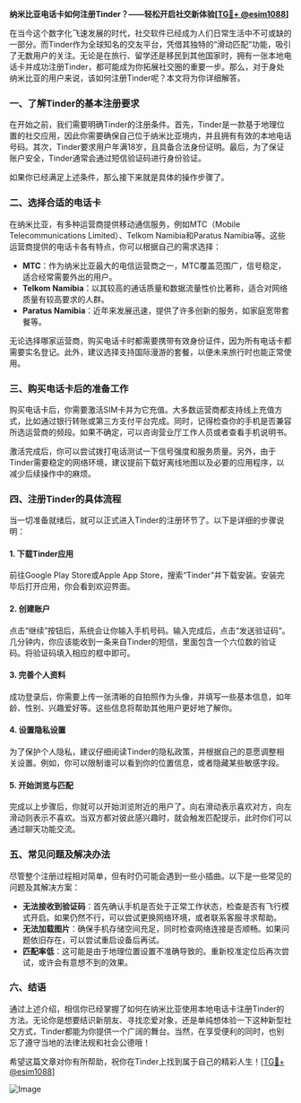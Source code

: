 **纳米比亚电话卡如何注册Tinder？——轻松开启社交新体验[[TG💪+ @esim1088](https://t.me/s/esim1088)]**

在当今这个数字化飞速发展的时代，社交软件已经成为人们日常生活中不可或缺的一部分。而Tinder作为全球知名的交友平台，凭借其独特的“滑动匹配”功能，吸引了无数用户的关注。无论是在旅行、留学还是移民到其他国家时，拥有一张本地电话卡并成功注册Tinder，都可能成为你拓展社交圈的重要一步。那么，对于身处纳米比亚的用户来说，该如何注册Tinder呢？本文将为你详细解答。

### **一、了解Tinder的基本注册要求**

在开始之前，我们需要明确Tinder的注册条件。首先，Tinder是一款基于地理位置的社交应用，因此你需要确保自己位于纳米比亚境内，并且拥有有效的本地电话号码。其次，Tinder要求用户年满18岁，且具备合法身份证明。最后，为了保证账户安全，Tinder通常会通过短信验证码进行身份验证。

如果你已经满足上述条件，那么接下来就是具体的操作步骤了。

### **二、选择合适的电话卡**

在纳米比亚，有多种运营商提供移动通信服务，例如MTC（Mobile Telecommunications Limited）、Telkom Namibia和Paratus Namibia等。这些运营商提供的电话卡各有特点，你可以根据自己的需求选择：

- **MTC**：作为纳米比亚最大的电信运营商之一，MTC覆盖范围广，信号稳定，适合经常需要外出的用户。
- **Telkom Namibia**：以其较高的通话质量和数据流量性价比著称，适合对网络质量有较高要求的人群。
- **Paratus Namibia**：近年来发展迅速，提供了许多创新的服务，如家庭宽带套餐等。

无论选择哪家运营商，购买电话卡时都需要携带有效身份证件，因为所有电话卡都需要实名登记。此外，建议选择支持国际漫游的套餐，以便未来旅行时也能正常使用。

### **三、购买电话卡后的准备工作**

购买电话卡后，你需要激活SIM卡并为它充值。大多数运营商都支持线上充值方式，比如通过银行转账或第三方支付平台完成。同时，记得检查你的手机是否兼容所选运营商的频段。如果不确定，可以咨询营业厅工作人员或者查看手机说明书。

激活完成后，你可以尝试拨打电话测试一下信号强度和服务质量。另外，由于Tinder需要稳定的网络环境，建议提前下载好离线地图以及必要的应用程序，以减少后续操作中的麻烦。

### **四、注册Tinder的具体流程**

当一切准备就绪后，就可以正式进入Tinder的注册环节了。以下是详细的步骤说明：

#### **1. 下载Tinder应用**
前往Google Play Store或Apple App Store，搜索“Tinder”并下载安装。安装完毕后打开应用，你会看到欢迎界面。

#### **2. 创建账户**
点击“继续”按钮后，系统会让你输入手机号码。输入完成后，点击“发送验证码”。几分钟内，你应该能收到一条来自Tinder的短信，里面包含一个六位数的验证码。将验证码填入相应的框中即可。

#### **3. 完善个人资料**
成功登录后，你需要上传一张清晰的自拍照作为头像，并填写一些基本信息，如年龄、性别、兴趣爱好等。这些信息将帮助其他用户更好地了解你。

#### **4. 设置隐私设置**
为了保护个人隐私，建议仔细阅读Tinder的隐私政策，并根据自己的意愿调整相关设置。例如，你可以限制谁可以看到你的位置信息，或者隐藏某些敏感字段。

#### **5. 开始浏览与匹配**
完成以上步骤后，你就可以开始浏览附近的用户了。向右滑动表示喜欢对方，向左滑动则表示不喜欢。当双方都对彼此感兴趣时，就会触发匹配提示，此时你们可以通过聊天功能交流。

### **五、常见问题及解决办法**

尽管整个注册过程相对简单，但有时仍可能会遇到一些小插曲。以下是一些常见的问题及其解决方案：

- **无法接收到验证码**：首先确认手机是否处于正常工作状态，检查是否有飞行模式开启。如果仍然不行，可以尝试更换网络环境，或者联系客服寻求帮助。
- **无法加载图片**：确保手机存储空间充足，同时检查网络连接是否顺畅。如果问题依旧存在，可以尝试重启设备后再试。
- **匹配率低**：这可能是由于地理位置设置不准确导致的。重新校准定位后再次尝试，或许会有意想不到的效果。

### **六、结语**

通过上述介绍，相信你已经掌握了如何在纳米比亚使用本地电话卡注册Tinder的方法。无论你是想要结识新朋友、寻找恋爱对象，还是单纯想体验一下这种新型社交方式，Tinder都能为你提供一个广阔的舞台。当然，在享受便利的同时，也别忘了遵守当地的法律法规和社会公德哦！

希望这篇文章对你有所帮助，祝你在Tinder上找到属于自己的精彩人生！[[TG💪+ @esim1088](https://t.me/s/esim1088)] 

![Image](https://i.postimg.cc/4NQfJmqS/Snipaste-2025-05-13-00-14-12.png)